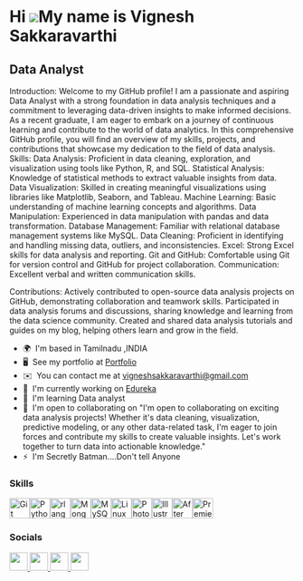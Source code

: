 # Hi ![](https://user-images.githubusercontent.com/18350557/176309783-0785949b-9127-417c-8b55-ab5a4333674e.gif)My name is Vignesh Sakkaravarthi

Data Analyst
------------

Introduction:
 Welcome to my GitHub profile! I am a passionate and aspiring Data Analyst with a strong foundation in data analysis techniques and a commitment to leveraging data-driven insights to make informed decisions. As a recent graduate, I am eager to embark on a journey of continuous learning and contribute to the world of data analytics. In this comprehensive GitHub profile, you will find an overview of my skills, projects, and contributions that showcase my dedication to the field of data analysis. 
Skills: 
Data Analysis: Proficient in data cleaning, exploration, and visualization using tools like Python, R, and SQL. 
Statistical Analysis: Knowledge of statistical methods to extract valuable insights from data. 
Data Visualization: Skilled in creating meaningful visualizations using libraries like Matplotlib, Seaborn, and Tableau. 
Machine Learning: Basic understanding of machine learning concepts and algorithms.
Data Manipulation: Experienced in data manipulation with pandas and data transformation. 
Database Management: Familiar with relational database management systems like MySQL. Data Cleaning: Proficient in identifying and handling missing data, outliers, and inconsistencies. 
Excel: Strong Excel skills for data analysis and reporting. 
Git and GitHub: Comfortable using Git for version control and GitHub for project collaboration. 
Communication: Excellent verbal and written communication skills. 

Contributions: Actively contributed to open-source data analysis projects on GitHub, demonstrating collaboration and teamwork skills. 
Participated in data analysis forums and discussions, sharing knowledge and learning from the data science community. 
Created and shared data analysis tutorials and guides on my blog, helping others learn and grow in the field.

* 🌍  I'm based in Tamilnadu ,INDIA
* 🖥️  See my portfolio at [Portfolio](http://sites.google.com/view/vigneshsakkaravarthi)
* ✉️  You can contact me at [vigneshsakkaravarthi@gmail.com](mailto:vigneshsakkaravarthi@gmail.com)
* 🚀  I'm currently working on [Edureka](http://edureka.co)
* 🧠  I'm learning Data analyst
* 🤝  I'm open to collaborating on "I'm open to collaborating on exciting data analysis projects! Whether it's data cleaning, visualization, predictive modeling, or any other data-related task, I'm eager to join forces and contribute my skills to create valuable insights. Let's work together to turn data into actionable knowledge."
* ⚡  I'm Secretly Batman....Don't tell Anyone

### Skills


<p align="left">
<a href="https://git-scm.com/" target="_blank" rel="noreferrer"><img src="https://raw.githubusercontent.com/danielcranney/readme-generator/main/public/icons/skills/git-colored.svg" width="36" height="36" alt="Git" /></a><a href="https://www.python.org/" target="_blank" rel="noreferrer"><img src="https://raw.githubusercontent.com/danielcranney/readme-generator/main/public/icons/skills/python-colored.svg" width="36" height="36" alt="Python" /></a><a href="https://www.r-project.org/" target="_blank" rel="noreferrer"><img src="https://raw.githubusercontent.com/danielcranney/readme-generator/main/public/icons/skills/rlang-colored.svg" width="36" height="36" alt="rlang" /></a><a href="https://www.mongodb.com/" target="_blank" rel="noreferrer"><img src="https://raw.githubusercontent.com/danielcranney/readme-generator/main/public/icons/skills/mongodb-colored.svg" width="36" height="36" alt="MongoDB" /></a><a href="https://www.mysql.com/" target="_blank" rel="noreferrer"><img src="https://raw.githubusercontent.com/danielcranney/readme-generator/main/public/icons/skills/mysql-colored.svg" width="36" height="36" alt="MySQL" /></a><a href="https://www.linux.org" target="_blank" rel="noreferrer"><img src="https://raw.githubusercontent.com/danielcranney/readme-generator/main/public/icons/skills/linux-colored.svg" width="36" height="36" alt="Linux" /></a><a href="https://www.adobe.com/uk/products/photoshop.html" target="_blank" rel="noreferrer"><img src="https://raw.githubusercontent.com/danielcranney/readme-generator/main/public/icons/skills/photoshop-colored.svg" width="36" height="36" alt="Photoshop" /></a><a href="https://www.adobe.com/uk/products/illustrator.html" target="_blank" rel="noreferrer"><img src="https://raw.githubusercontent.com/danielcranney/readme-generator/main/public/icons/skills/illustrator-colored.svg" width="36" height="36" alt="Illustrator" /></a><a href="https://www.adobe.com/uk/products/aftereffects.html" target="_blank" rel="noreferrer"><img src="https://raw.githubusercontent.com/danielcranney/readme-generator/main/public/icons/skills/aftereffects-colored.svg" width="36" height="36" alt="After Effects" /></a><a href="https://www.adobe.com/uk/products/premiere.html" target="_blank" rel="noreferrer"><img src="https://raw.githubusercontent.com/danielcranney/readme-generator/main/public/icons/skills/premierepro-colored.svg" width="36" height="36" alt="Premiere Pro" /></a>
</p>


### Socials

<p align="left"> <a href="https://www.facebook.com/mastro.vigneshmegastar?mibextid=9R9pXO " target="_blank" rel="noreferrer"> <picture> <source media="(prefers-color-scheme: dark)" srcset="https://raw.githubusercontent.com/danielcranney/readme-generator/main/public/icons/socials/facebook-dark.svg" /> <source media="(prefers-color-scheme: light)" srcset="https://raw.githubusercontent.com/danielcranney/readme-generator/main/public/icons/socials/facebook.svg" /> <img src="https://raw.githubusercontent.com/danielcranney/readme-generator/main/public/icons/socials/facebook.svg" width="32" height="32" /> </picture> </a> <a href="https://www.github.com/vigneshsakkaravarthi" target="_blank" rel="noreferrer"> <picture> <source media="(prefers-color-scheme: dark)" srcset="https://raw.githubusercontent.com/danielcranney/readme-generator/main/public/icons/socials/github-dark.svg" /> <source media="(prefers-color-scheme: light)" srcset="https://raw.githubusercontent.com/danielcranney/readme-generator/main/public/icons/socials/github.svg" /> <img src="https://raw.githubusercontent.com/danielcranney/readme-generator/main/public/icons/socials/github.svg" width="32" height="32" /> </picture> </a> <a href="http://www.instagram.com/vignesh_chakkaravarthyy?igshid=MzMyNGUyNmU2YQ== " target="_blank" rel="noreferrer"> <picture> <source media="(prefers-color-scheme: dark)" srcset="undefined" /> <source media="(prefers-color-scheme: light)" srcset="https://raw.githubusercontent.com/danielcranney/readme-generator/main/public/icons/socials/instagram.svg" /> <img src="https://raw.githubusercontent.com/danielcranney/readme-generator/main/public/icons/socials/instagram.svg" width="32" height="32" /> </picture> </a> <a href="https://www.linkedin.com/in/vignesh-sakkaravarthi-765481216/" target="_blank" rel="noreferrer"> <picture> <source media="(prefers-color-scheme: dark)" srcset="https://raw.githubusercontent.com/danielcranney/readme-generator/main/public/icons/socials/linkedin-dark.svg" /> <source media="(prefers-color-scheme: light)" srcset="https://raw.githubusercontent.com/danielcranney/readme-generator/main/public/icons/socials/linkedin.svg" /> <img src="https://raw.githubusercontent.com/danielcranney/readme-generator/main/public/icons/socials/linkedin.svg" width="32" height="32" /> </picture> </a></p>
